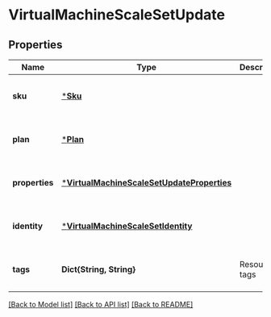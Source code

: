 # VirtualMachineScaleSetUpdate


## Properties
Name | Type | Description | Notes
------------ | ------------- | ------------- | -------------
**sku** | [***Sku**](Sku.md) |  | [optional] [default to nothing]
**plan** | [***Plan**](Plan.md) |  | [optional] [default to nothing]
**properties** | [***VirtualMachineScaleSetUpdateProperties**](VirtualMachineScaleSetUpdateProperties.md) |  | [optional] [default to nothing]
**identity** | [***VirtualMachineScaleSetIdentity**](VirtualMachineScaleSetIdentity.md) |  | [optional] [default to nothing]
**tags** | **Dict{String, String}** | Resource tags | [optional] [default to nothing]


[[Back to Model list]](../README.md#models) [[Back to API list]](../README.md#api-endpoints) [[Back to README]](../README.md)


